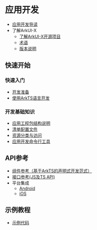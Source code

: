 # 应用开发

- [应用开发导读](application-dev-guide.md)
- 了解ArkUI-X
  - [了解ArkUI-X开源项目](../ArkUI-X-Overview-zh.md)
  - [术语](../glossary.md)
  - [版本说明](../release-notes/README.md)

## 快速开始

### 快速入门

- [开发准备](quick-start/start-overview.md)
- [使用ArkTS语言开发](quick-start/start-with-ets-fa.md)

### 开发基础知识

- [应用工程包结构说明](quick-start/package-structure-guide.md)
- [清单配置文件](quick-start/manifest-structure.md)
- [资源分类与访问](quick-start/resource-categories-and-access.md)
- [应用开发命令行工具](quick-start/start-with-ace-tools.md)

## API参考

- [组件参考（基于ArkTS的声明式开发范式）](https://gitee.com/openharmony/docs/blob/master/zh-cn/application-dev/reference/arkui-ts/Readme-CN.md)
- [接口参考(JS及TS API)](reference/apis/readme.md)
- 平台集成
  - [Android](reference/arkui-for-android/readme.md)
  - [iOS](reference/arkui-for-ios/readme.md)

## 示例教程

- [示例代码](https://gitee.com/arkui-x/samples)

